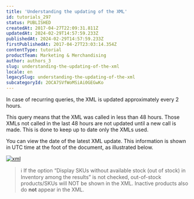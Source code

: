 ```yaml
---
title: 'Understanding the updating of the XML'
id: tutorials_297
status: PUBLISHED
createdAt: 2017-04-27T22:09:31.811Z
updatedAt: 2024-02-29T14:57:59.233Z
publishedAt: 2024-02-29T14:57:59.233Z
firstPublishedAt: 2017-04-27T23:03:14.354Z
contentType: tutorial
productTeam: Marketing & Merchandising
author: authors_3
slug: understanding-the-updating-of-the-xml
locale: en
legacySlug: understanding-the-updating-of-the-xml
subcategoryId: 2OCA7SVfWoMSiAi0GEGwKo
---
```


In case of recurring queries, the XML is updated approximately every 2 hours.

This query means that the XML was called in less than 48 hours. Those XMLs not called in the last 48 hours are not updated until a new call is made. This is done to keep up to date only the XMLs used.

You can view the date of the latest XML update. This information is shown in UTC time at the foot of the document, as illustrated below.

[![xml](https://images.contentful.com/alneenqid6w5/4f0ryUsnO8UQM8micg88EQ/8127b7bad05fd3b27fcc84f0754e7ea0/xml.png)](https://images.contentful.com/alneenqid6w5/4f0ryUsnO8UQM8micg88EQ/8127b7bad05fd3b27fcc84f0754e7ea0/xml.png "![xml](https://images.contentful.com/alneenqid6w5/4f0ryUsnO8UQM8micg88EQ/8127b7bad05fd3b27fcc84f0754e7ea0/xml.png)")

>ℹ️ If the option “Display SKUs without available stock (out of stock) in Inventory among the results” is not checked, out-of-stock products/SKUs will NOT be shown in the XML. Inactive products also do **not** appear in the XML.
